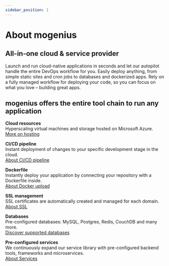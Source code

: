 ```yaml
---
sidebar_position: 1
---
```


# About mogenius

## All-in-one cloud & service provider

Launch and run cloud-native applications in seconds and let our autopilot handle the entire DevOps workflow for you. Easily deploy anything, from simple static sites and cron jobs to databases and dockerized apps. Rely on a fully managed workflow for deploying your code, so you can focus on what you love – building great apps.

## mogenius offers the entire tool chain to run any application

**Cloud resources**  
Hyperscaling virtual machines and storage hosted on Microsoft Azure.  
[More on hosting](./../cloud-management/hosting.md)

**CI/CD pipeline**  
Instant deployment of changes to your specific development stage in the cloud.  
[About CI/CD pipeline](./../development/cicd-pipeline.md)

**Dockerfile**  
Instantly deploy your application by connecting your repository with a Dockerfile inside.  
[About Docker upload](./../tutorials/deploy%20Docker.md)

**SSL management**   
SSL certificates are automatically created and managed for each domain.  
[About SSL](#)

**Databases**  
Pre-configured databases: MySQL, Postgres, Redis, CouchDB and many more.  
[Discover supported databases](./../services/service-overview.md)

**Pre-configured services**  
We continuously expand our service library with pre-configured backend tools, frameworks and microservices.  
[About Services](./../mogenius-platform/services.md)

